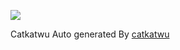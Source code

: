 ![](https://cordzip.ddns.net/asset/banner.png)

Catkatwu
Auto generated By <a href="https:/catkatwu.github.io">catkatwu</a>
